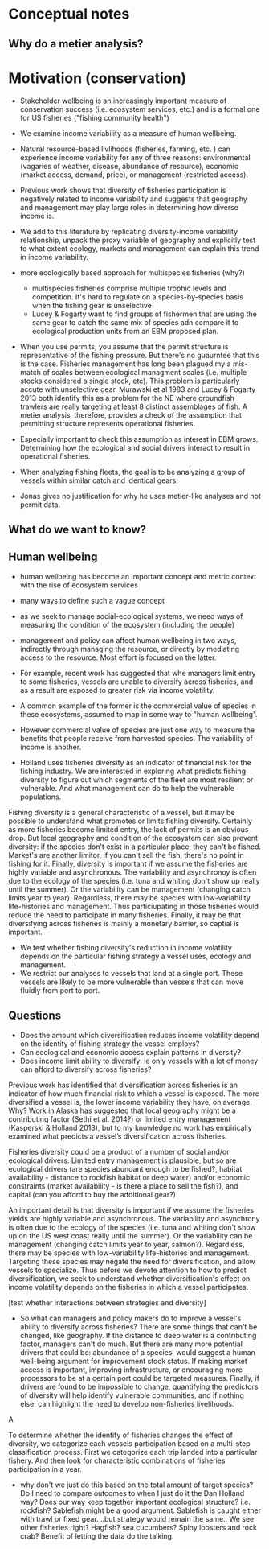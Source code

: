  # Conceptual notes

## Why do a metier analysis?

# Motivation (conservation)

+ Stakeholder wellbeing is an increasingly important measure of conservation success (i.e. ecosystem services, etc.) and is a formal one for US fisheries ("fishing community health")
+ We examine income variability as a measure of human wellbeing.
+ Natural resource-based livlihoods (fisheries, farming, etc.
) can experience income variability for any of three reasons: environmental (vagaries of weather, disease, abundance of resource), economic (market access, demand, price), or management (restricted access).
+ Previous work shows that diversity of fisheries participation is negatively related to income variability and suggests that geography and management may play large roles in determining how diverse income is.
+ We add to this literature by replicating diversity-income variability relationship, unpack the proxy variable of geography and explicitly test to what extent ecology, markets and management can explain this trend in income variability. 

+ more ecologically based approach for multispecies fisheries (why?)
    + multispecies fisheries comprise multiple trophic levels and competition. It's hard to regulate on a species-by-species basis when the fishing gear is unselective
    + Lucey & Fogarty want to find groups of fishermen that are using the same gear to catch the same mix of species adn compare it to  ecological production units from an EBM proposed plan.
+  When you use permits, you assume that the permit structure is representative of the fishing pressure. But there's no guaurntee that this is the case. Fisheries management has long been plagued my a mis-match of scales between ecological managment scales (i.e. multiple stocks considered a single stock, etc). This problem is particularly accute with unselective gear. Murawski et al 1983 and Lucey & Fogarty 2013 both identify this as a problem for the NE where groundfish trawlers are really targeting at least 8 distinct assemblages of fish. A metier analysis, therefore, provides a check of the assumption that permitting structure represents operational fisheries.
+ Especially important to check this assumption as interest in EBM grows. Determining how the ecological and social drivers interact to result in operational fisheries.
+ When analyzing fishing fleets, the goal is to be analyzing a group of vessels within similar catch and identical gears.

+ Jonas gives no justification for why he uses metier-like analyses and not permit data.

## What do we want to know?


## Human wellbeing
+ human wellbeing has become an important concept and metric context with the rise of ecosystem services
+ many ways to define such a vague concept
+ as we seek to manage social-ecological systems, we need ways of measuring the condition of the ecosystem (including the people)
+ management and policy can affect human wellbeing in two ways, indirectly through managing the resource, or directly by mediating access to the resource. Most effort is focused on the latter.
+ For example, recent work has suggested that whe managers limit entry to some fisheries, vessels are unable to diversify across fisheries, and as a result are exposed to greater risk via income volatility.
+ A common example of the former is the commercial value of species in these ecosystems, assumed to map in some way to "human wellbeing".
+ However commercial value of species are just one way to measure the benefits that people receive from harvested species. The variability of income is another.

+ Holland uses fisheries diversity as an indicator of financial risk for the fishing industry. We are interested in exploring what predicts fishing diversity to figure out which segments of the fleet are most resilient or vulnerable. And what management can do to help the vulnerable populations.

Fishing diversity is a general characteristic of a vessel, but it may be possible to understand what promotes or limits fishing diversity. Certainly as more fisheries become limited entry, the lack of permits is an obvious drop. But local geography and condition of the ecosystem can also prevent diversity: if the species don't exist in a particular place, they can't be fished. Market's are another limitor, if you can't sell the fish, there's no point in fishing for it. Finally, diversity is important if we assume the fisheries are highly variable and asynchronous. The variability and asynchronoy is often due to the ecology of the species (i.e. tuna and whiting don't show up really until the summer). Or the variability can be management (changing catch limits year to year). Regardless, there may be species with low-variability life-histories and management. Thus particiupating in those fisheries would reduce the need to participate in many fisheries. Finally, it may be that diversifying across fisheries is mainly a monetary barrier, so captial is important.
+ We test whether fishing diversity's reduction in income volatility depends on the particular fishing strategy a vessel uses, ecology and management.
+ We restrict our analyses to vessels that land at a single port. These vessels are likely to be more vulnerable than vessels that can move fluidly from port to port.

## Questions

+ Does the amount which diversification reduces income volatility depend on the identity of fishing strategy the vessel employs?
+ Can ecological and economic access explain patterns in diversity?
+ Does income limit ability to diversify: ie only vessels with a lot of money can afford to diversify across fisheries?



Previous work has identified that diversification across fisheries is an indicator of how much financial risk to which a vessel is exposed. The more diversified a vessel is, the lower income variability they have, on average. Why? Work in Alaska has suggested that local geography might be a contributing factor (Sethi et al. 2014?) or limited entry management (Kasperski & Holland 2013), but to my knowledge no work has empirically examined what predicts a vessel’s diversification across fisheries.

Fisheries diversity could be a product of a number of social and/or ecological drivers. Limited entry management is plausible, but so are ecological drivers (are species abundant enough to be fished?, habitat availability - distance to rockfish habitat or deep water) and/or economic constraints (market availability - is there a place to sell the fish?), and capital (can you afford to buy the additional gear?).

An important detail is that diversity is important if we assume the fisheries yields are highly variable and asynchronous. The variability and asynchrony is often due to the ecology of the species (i.e. tuna and whiting don't show up on the US west coast really until the summer). Or the variability can be management (changing catch limits year to year, salmon?). Regardless, there may be species with low-variability life-histories and management. Targeting these species may negate the need for diversification, and allow vessels to specialize. Thus before we devote attention to how to predict diversification, we seek to understand whether diversification's effect on income volatility depends on the fisheries in which a vessel participates.



[test whether interactions between strategies and diversity]

+ So what can managers and policy makers do to improve a vessel's ability to diversify across fisheries? There are some things that can't be changed, like geography. If the distance to deep water is a contributing factor, managers can't do much. But there are many more potential drivers that could be: abundance of a species, would suggest a human well-being argument for improvement stock status. If making market access is important, improving infrastructure, or encouraging more processors to be at a certain port could be targeted measures. Finally, if drivers are found to be impossible to change, quantifying the predictors of diversity will help identify vulnerable communities, and if nothing else, can highlight the need to develop non-fisheries livelihoods.

A

To determine whether the identify of fisheries changes the effect of diversity, we categorize each vessels participation based on a multi-step classification process. First we categorize each trip landed into a particular fishery. And then look for characteristic combinations of fisheries participation in a year.

+ why don't we just do this based on the total amount of target species? Do I need to compare outcomes to when I just do it the Dan Holland way? Does our way keep together important ecological structure? i.e. rockfish? Sablefish might be a good argument. Sablefish is caught either with trawl or fixed gear. ..but strategy would remain the same.. We see other fisheries right? Hagfish? sea cucumbers? Spiny lobsters and rock crab? Benefit of letting the data do the talking.
